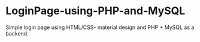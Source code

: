 # LoginPage-using-PHP-and-MySQL
Simple login page using HTML/CSS- material design and PHP + MySQL as a backend. 
